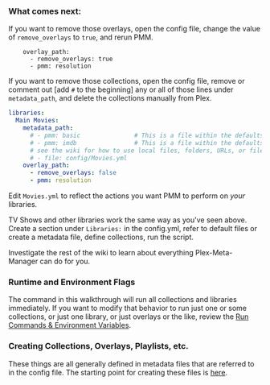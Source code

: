 ### What comes next:

If you want to remove those overlays, open the config file, change the value of `remove_overlays` to `true`, and rerun PMM.

```
    overlay_path:
      - remove_overlays: true
      - pmm: resolution
```

If you want to remove those collections, open the config file, remove or comment out [add `#` to the beginning] any or all of those lines under `metadata_path`, and delete the collections manually from Plex.

```yaml
libraries:
  Main Movies:
    metadata_path:
      # - pmm: basic               # This is a file within the defaults folder in the Repository
      # - pmm: imdb                # This is a file within the defaults folder in the Repository
      # see the wiki for how to use local files, folders, URLs, or files from git
      # - file: config/Movies.yml
    overlay_path:
      - remove_overlays: false
      - pmm: resolution
```

Edit `Movies.yml` to reflect the actions you want PMM to perform on *your* libraries.

TV Shows and other libraries work the same way as you've seen above.  Create a section under `Libraries:` in the config.yml, refer to default files or create a metadata file, define collections, run the script.

Investigate the rest of the wiki to learn about everything Plex-Meta-Manager can do for you.

### Runtime and Environment Flags

The command in this walkthrough will run all collections and libraries immediately.  If you want to modify that behavior to run just one or some collections, or just one library, or just overlays or the like, review the [Run Commands & Environment Variables](../../environmental.md).

### Creating Collections, Overlays, Playlists, etc.

These things are all generally defined in metadata files that are referred to in the config file.  The starting point for creating these files is [here](../../../metadata/metadata.md).

